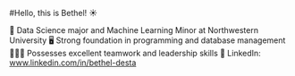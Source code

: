 #Hello, this is Bethel! ☀️

🏫 Data Science major and Machine Learning Minor at Northwestern University 
🖥 Strong foundation in programming and database management
🙎🏽‍♀️ Possesses excellent teamwork and leadership skills
📲 LinkedIn: www.linkedin.com/in/bethel-desta

